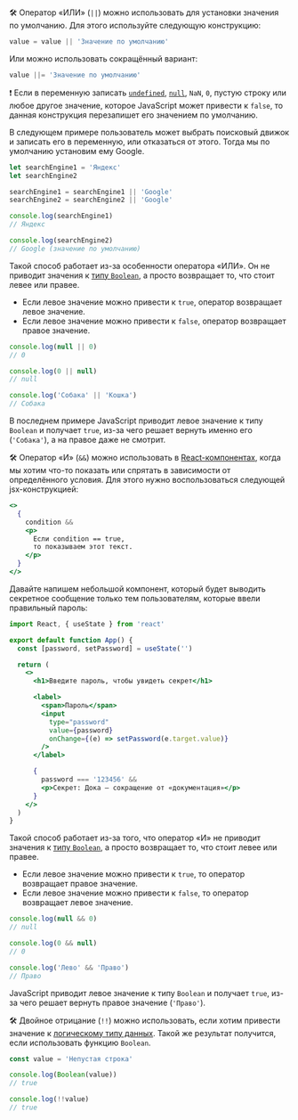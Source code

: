 🛠 Оператор «ИЛИ» (`||`) можно использовать для установки значения по умолчанию. Для этого используйте следующую конструкцию:

```js
value = value || 'Значение по умолчанию'
```

Или можно использовать сокращённый вариант:

```js
value ||= 'Значение по умолчанию'
```

<aside>

❗ Если в переменную записать [`undefined`](/js/undefined/), [`null`](/js/null-primitive/), `NaN`, `0`, пустую строку или любое другое значение, которое JavaScript может привести к `false`, то данная конструкция перезапишет его значением по умолчанию.

</aside>

В следующем примере пользователь может выбрать поисковый движок и записать его в переменную, или отказаться от этого. Тогда мы по умолчанию установим ему Google.

```js
let searchEngine1 = 'Яндекс'
let searchEngine2

searchEngine1 = searchEngine1 || 'Google'
searchEngine2 = searchEngine2 || 'Google'

console.log(searchEngine1)
// Яндекс

console.log(searchEngine2)
// Google (значение по умолчанию)
```

Такой способ работает из-за особенности оператора «ИЛИ». Он не приводит значения к [типу `Boolean`](/js/boolean/), а просто возвращает то, что стоит левее или правее.

- Если левое значение можно привести к `true`, оператор возвращает левое значение.
- Если левое значение можно привести к `false`, оператор возвращает правое значение.

```js
console.log(null || 0)
// 0

console.log(0 || null)
// null

console.log('Собака' || 'Кошка')
// Собака
```

В последнем примере JavaScript приводит левое значение к типу `Boolean` и получает `true`, из-за чего решает вернуть именно его (`'Собака'`), а на правое даже не смотрит.

🛠 Оператор «И» (`&&`) можно использовать в [React-компонентах](/tools/react-and-alternatives/), когда мы хотим что-то показать или спрятать в зависимости от определённого условия. Для этого нужно воспользоваться следующей jsx-конструкцией:

```jsx
<>
  {
    condition &&
    <p>
      Если condition == true,
      то показываем этот текст.
    </p>
  }
</>
```

Давайте напишем небольшой компонент, который будет выводить секретное сообщение только тем пользователям, которые ввели правильный пароль:

```jsx
import React, { useState } from 'react'

export default function App() {
  const [password, setPassword] = useState('')

  return (
    <>
      <h1>Введите пароль, чтобы увидеть секрет</h1>

      <label>
        <span>Пароль</span>
        <input
          type="password"
          value={password}
          onChange={(e) => setPassword(e.target.value)}
        />
      </label>

      {
        password === '123456' &&
        <p>Секрет: Дока — сокращение от «документация»</p>
      }
    </>
  )
}
```

Такой способ работает из-за того, что оператор «И» не приводит значения к [типу `Boolean`](/js/boolean/), а просто возвращает то, что стоит левее или правее.

- Если левое значение можно привести к `true`, то оператор возвращает правое значение.
- Если левое значение можно привести к `false`, то оператор возвращает левое значение.

```js
console.log(null && 0)
// null

console.log(0 && null)
// 0

console.log('Лево' && 'Право')
// Право
```

JavaScript приводит левое значение к типу `Boolean` и получает `true`, из-за чего решает вернуть правое значение (`'Право'`).

🛠 Двойное отрицание (`!!`) можно использовать, если хотим привести значение к [логическому типу данных](/js/boolean/). Такой же результат получится, если использовать функцию `Boolean`.

```js
const value = 'Непустая строка'

console.log(Boolean(value))
// true

console.log(!!value)
// true
```
